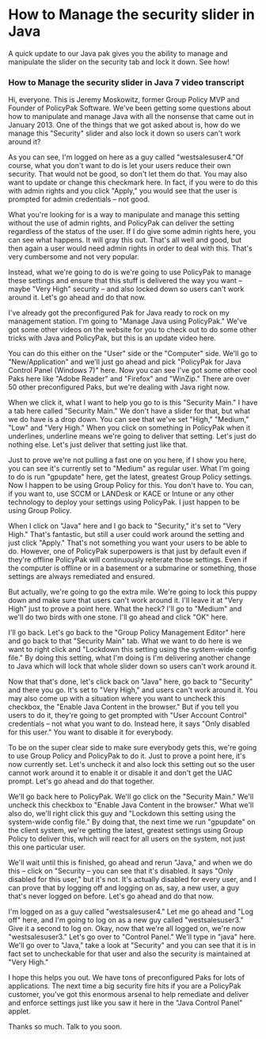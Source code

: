# How to Manage the security slider in Java

A quick update to our Java pak gives you the ability to manage and manipulate the slider on the
security tab and lock it down. See how!

### How to Manage the security slider in Java 7 video transcript

Hi, everyone. This is Jeremy Moskowitz, former Group Policy MVP and Founder of PolicyPak Software.
We've been getting some questions about how to manipulate and manage Java with all the nonsense that
came out in January 2013. One of the things that we got asked about is, how do we manage this
"Security" slider and also lock it down so users can't work around it?

As you can see, I'm logged on here as a guy called "westsalesuser4."Of course, what you don't want
to do is let your users reduce their own security. That would not be good, so don't let them do
that. You may also want to update or change this checkmark here. In fact, if you were to do this
with admin rights and you click "Apply," you would see that the user is prompted for admin
credentials – not good.

What you're looking for is a way to manipulate and manage this setting without the use of admin
rights, and PolicyPak can deliver the setting regardless of the status of the user. If I do give
some admin rights here, you can see what happens. It will gray this out. That's all well and good,
but then again a user would need admin rights in order to deal with this. That's very cumbersome and
not very popular.

Instead, what we're going to do is we're going to use PolicyPak to manage these settings and ensure
that this stuff is delivered the way you want – maybe "Very High" security – and also locked down so
users can't work around it. Let's go ahead and do that now.

I've already got the preconfigured Pak for Java ready to rock on my management station. I'm going to
"Manage Java using PolicyPak." We've got some other videos on the website for you to check out to do
some other tricks with Java and PolicyPak, but this is an update video here.

You can do this either on the "User" side or the "Computer" side. We'll go to "New/Application" and
we'll just go ahead and pick "PolicyPak for Java Control Panel (Windows 7)" here. Now you can see
I've got some other cool Paks here like "Adobe Reader" and "Firefox" and "WinZip." There are over 50
other preconfigured Paks, but we're dealing with Java right now.

When we click it, what I want to help you go to is this "Security Main." I have a tab here called
"Security Main." We don't have a slider for that, but what we do have is a drop down. You can see
that we've set "High," "Medium," "Low" and "Very High." When you click on something in PolicyPak
when it underlines, underline means we're going to deliver that setting. Let's just do nothing else.
Let's just deliver that setting just like that.

Just to prove we're not pulling a fast one on you here, if I show you here, you can see it's
currently set to "Medium" as regular user. What I'm going to do is run "gpupdate" here, get the
latest, greatest Group Policy settings. Now I happen to be using Group Policy for this. You don't
have to. You can, if you want to, use SCCM or LANDesk or KACE or Intune or any other technology to
deploy your settings using PolicyPak. I just happen to be using Group Policy.

When I click on "Java" here and I go back to "Security," it's set to "Very High." That's fantastic,
but still a user could work around the setting and just click "Apply." That's not something you want
your users to be able to do. However, one of PolicyPak superpowers is that just by default even if
they're offline PolicyPak will continuously reiterate those settings. Even if the computer is
offline or in a basement or a submarine or something, those settings are always remediated and
ensured.

But actually, we're going to go the extra mile. We're going to lock this puppy down and make sure
that users can't work around it. I'll leave it at "Very High" just to prove a point here. What the
heck? I'll go to "Medium" and we'll do two birds with one stone. I'll go ahead and click "OK" here.

I'll go back. Let's go back to the "Group Policy Management Editor" here and go back to that
"Security Main" tab. What we want to do here is we want to right click and "Lockdown this setting
using the system-wide config file." By doing this setting, what I'm doing is I'm delivering another
change to Java which will lock that whole slider down so users can't work around it.

Now that that's done, let's click back on "Java" here, go back to "Security" and there you go. It's
set to "Very High," and users can't work around it. You may also come up with a situation where you
want to uncheck this checkbox, the "Enable Java Content in the browser." But if you tell you users
to do it, they're going to get prompted with "User Account Control" credentials – not what you want
to do. Instead here, it says "Only disabled for this user." You want to disable it for everybody.

To be on the super clear side to make sure everybody gets this, we're going to use Group Policy and
PolicyPak to do it. Just to prove a point here, it's now currently set. Let's uncheck it and also
lock this setting out so the user cannot work around it to enable it or disable it and don't get the
UAC prompt. Let's go ahead and do that together.

We'll go back here to PolicyPak. We'll go click on the "Security Main." We'll uncheck this checkbox
to "Enable Java Content in the browser." What we'll also do, we'll right click this guy and
"Lockdown this setting using the system-wide config file." By doing that, the next time we run
"gpupdate" on the client system, we're getting the latest, greatest settings using Group Policy to
deliver this, which will react for all users on the system, not just this one particular user.

We'll wait until this is finished, go ahead and rerun "Java," and when we do this – click on
"Security – you can see that it's disabled. It says "Only disabled for this user," but it's not.
It's actually disabled for every user, and I can prove that by logging off and logging on as, say, a
new user, a guy that's never logged on before. Let's go ahead and do that now.

I'm logged on as a guy called "westsalesuser4." Let me go ahead and "Log off" here, and I'm going to
log on as a new guy called "westsalesuser3." Give it a second to log on. Okay, now that we're all
logged on, we're now "westsalesuser3." Let's go over to "Control Panel." We'll type in "java" here.
We'll go over to "Java," take a look at "Security" and you can see that it is in fact set to
uncheckable for that user and also the security is maintained at "Very High."

I hope this helps you out. We have tons of preconfigured Paks for lots of applications. The next
time a big security fire hits if you are a PolicyPak customer, you've got this enormous arsenal to
help remediate and deliver and enforce settings just like you saw it here in the "Java Control
Panel" applet.

Thanks so much. Talk to you soon.
